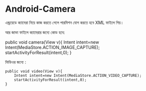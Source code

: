# Android-Camera
এন্ড্রয়েডে ক্যামেরা নিয়ে কাজ করতে গেলে পারমিশন যোগ করতে হবে XML ফাইলে গিয়। 



আর জাভা ফাইলে ক্যামেরার জন্যে কোড হবে:

 public void camera(View v){
         Intent intent=new Intent(MediaStore.ACTION_IMAGE_CAPTURE);
         startActivityForResult(intent,0);
     }
     
     
     
ভিডিওর জন্যে :


    public void video(View v){
        Intent intent=new Intent(MediaStore.ACTION_VIDEO_CAPTURE);
        startActivityForResult(intent,0);
    }
